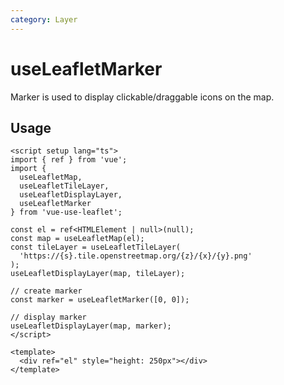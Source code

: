 ```yaml
---
category: Layer
---
```


# useLeafletMarker

Marker is used to display clickable/draggable icons on the map.

## Usage

```vue
<script setup lang="ts">
import { ref } from 'vue';
import {
  useLeafletMap,
  useLeafletTileLayer,
  useLeafletDisplayLayer,
  useLeafletMarker
} from 'vue-use-leaflet';

const el = ref<HTMLElement | null>(null);
const map = useLeafletMap(el);
const tileLayer = useLeafletTileLayer(
  'https://{s}.tile.openstreetmap.org/{z}/{x}/{y}.png'
);
useLeafletDisplayLayer(map, tileLayer);

// create marker
const marker = useLeafletMarker([0, 0]);

// display marker
useLeafletDisplayLayer(map, marker);
</script>

<template>
  <div ref="el" style="height: 250px"></div>
</template>
```
